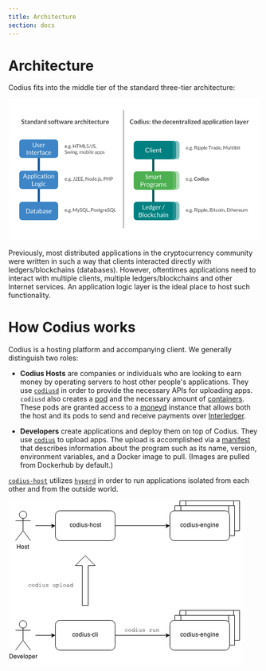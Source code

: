 ```yaml
---
title: Architecture
section: docs
---
```


# Architecture

Codius fits into the middle tier of the standard three-tier architecture:

![Codius 3-Tier Architecture](/assets/img/docs/three-tier-architecture.png)

Previously, most distributed applications in the cryptocurrency community were written in such a way that clients interacted directly with ledgers/blockchains (databases). However, oftentimes applications need to interact with multiple clients, multiple ledgers/blockchains and other Internet services. An application logic layer is the ideal place to host such functionality.

# How Codius works

Codius is a hosting platform and accompanying client. We generally distinguish two roles:

* **Codius Hosts** are companies or individuals who are looking to earn money by operating servers to host other people's applications. They use [`codiusd`](https://github.com/codius/codiusd) in order to provide the necessary APIs for uploading apps. `codiusd` also creates a [pod](https://kubernetes.io/docs/concepts/workloads/pods/pod/) and the necessary amount of [containers](https://www.docker.com/what-container). These pods are granted access to a [moneyd](https://github.com/interledgerjs/moneyd) instance that allows both the host and its pods to send and receive payments over [Interledger](https://interledger.org).

* **Developers** create applications and deploy them on top of Codius. They use [`codius`](https://github.com/codius/codius) to upload apps. The upload is accomplished via a [manifest](https://github.com/codius/codius-manifest) that describes information about the program such as its name, version, environment variables, and a Docker image to pull. (Images are pulled from Dockerhub by default.)

[ `codius-host`](https://github.com/codius/codisud) utilizes [`hyperd`](https://github.com/hyperhq/hyperd) in order to run applications isolated from each other and from the outside world.

![Architecture Diagram](/assets/img/docs/architecture-overview.png)
